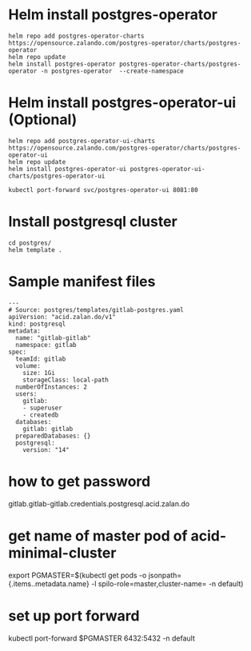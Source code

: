 # Helm install postgres-operator

```
helm repo add postgres-operator-charts https://opensource.zalando.com/postgres-operator/charts/postgres-operator
helm repo update
helm install postgres-operator postgres-operator-charts/postgres-operator -n postgres-operator  --create-namespace
```
# Helm install postgres-operator-ui (Optional)
```
helm repo add postgres-operator-ui-charts https://opensource.zalando.com/postgres-operator/charts/postgres-operator-ui
helm repo update
helm install postgres-operator-ui postgres-operator-ui-charts/postgres-operator-ui

kubectl port-forward svc/postgres-operator-ui 8081:80

```
# Install postgresql cluster 
```
cd postgres/
helm template . 
```

# Sample manifest files

```
---
# Source: postgres/templates/gitlab-postgres.yaml
apiVersion: "acid.zalan.do/v1"
kind: postgresql
metadata:
  name: "gitlab-gitlab"
  namespace: gitlab
spec:
  teamId: gitlab
  volume:
    size: 1Gi
    storageClass: local-path
  numberOfInstances: 2
  users:
    gitlab:
    - superuser
    - createdb
  databases:
    gitlab: gitlab
  preparedDatabases: {}
  postgresql:
    version: "14"

```


# how to get password

gitlab.gitlab-gitlab.credentials.postgresql.acid.zalan.do

# get name of master pod of acid-minimal-cluster
export PGMASTER=$(kubectl get pods -o jsonpath={.items..metadata.name} -l spilo-role=master,cluster-name= -n default)

# set up port forward
kubectl port-forward $PGMASTER 6432:5432 -n default






